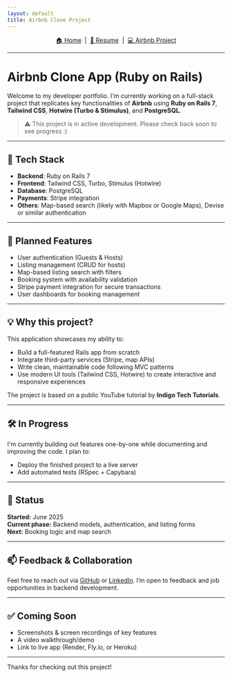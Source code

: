 ```yaml
---
layout: default
title: Airbnb Clone Project
---
```


<p align="center">
  <a href="./index.html">🏠 Home</a> &nbsp;|&nbsp;
  <a href="./cv.html">📄 Resume</a> &nbsp;|&nbsp;
  <a href="./airbnb-clone.html">💻 Airbnb Project</a>
</p>

---

# Airbnb Clone App (Ruby on Rails)

Welcome to my developer portfolio. I'm currently working on a full-stack project that replicates key functionalities of **Airbnb** using **Ruby on Rails 7**, **Tailwind CSS**, **Hotwire (Turbo & Stimulus)**, and **PostgreSQL**.

> ⚠️ This project is in active development. Please check back soon to see progress :)

---

## 🔧 Tech Stack

- **Backend**: Ruby on Rails 7
- **Frontend**: Tailwind CSS, Turbo, Stimulus (Hotwire)
- **Database**: PostgreSQL
- **Payments**: Stripe integration
- **Others**: Map-based search (likely with Mapbox or Google Maps), Devise or similar authentication

---

## 🚀 Planned Features

-  User authentication (Guests & Hosts)
-  Listing management (CRUD for hosts)
-  Map-based listing search with filters
-  Booking system with availability validation
-  Stripe payment integration for secure transactions
-  User dashboards for booking management

---

## 💡 Why this project?

This application showcases my ability to:

- Build a full-featured Rails app from scratch
- Integrate third-party services (Stripe, map APIs)
- Write clean, maintainable code following MVC patterns
- Use modern UI tools (Tailwind CSS, Hotwire) to create interactive and responsive experiences

The project is based on a public YouTube tutorial by **Indigo Tech Tutorials**.

---

## 🛠️ In Progress

I'm currently building out features one-by-one while documenting and improving the code. I plan to:

- Deploy the finished project to a live server
- Add automated tests (RSpec + Capybara)

---

## 📌 Status

**Started:** June 2025  
**Current phase:** Backend models, authentication, and listing forms  
**Next:** Booking logic and map search  

---

## 📫 Feedback & Collaboration

Feel free to reach out via [GitHub](https://github.com/BakerBart) or [LinkedIn](https://linkedin.com/in/bartosz-piekarz-112b83194). I’m open to feedback and job opportunities in backend development.

---

## ✅ Coming Soon

- Screenshots & screen recordings of key features
- A video walkthrough/demo
- Link to live app (Render, Fly.io, or Heroku)

---

Thanks for checking out this project!
